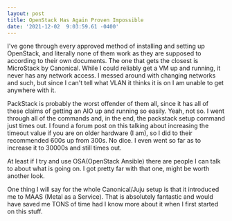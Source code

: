 ```yaml
--- 
layout: post 
title: OpenStack Has Again Proven Impossible 
date: '2021-12-02  9:03:59.61 -0400' 
--- 
```

I've gone through every approved method of installing and setting up OpenStack, and literally none of them work 
as they are supposed to according to their own documents. The one that gets the closest is MicroStack by 
Canonical. While I could reliably get a VM up and running, it never has any network access. I messed around with 
changing networks and such, but since I can't tell what VLAN it thinks it is on I am unable to get anywhere with 
it. 

PackStack is probably the worst offender of them all, since it has all of these claims of getting an AIO up and 
running so easily. Yeah, not so. I went through all of the commands and, in the end, the packstack setup command 
just times out. I found a forum post on this talking about increasing the timeout value if you are on older 
hardware (I am), so I did to their recommended 600s up from 300s. No dice. I even went so far as to increase it 
to 30000s and still times out. 

At least if I try and use OSA(OpenStack Ansible) there are people I can talk to about what is going on. I got 
pretty far with that one, might be worth another look. 

One thing I will say for the whole Canonical/Juju setup is that it introduced me to MAAS (Metal as a Service). 
That is absolutely fantastic and would have saved me TONS of time had I know more about it when I first started 
on this stuff. 
